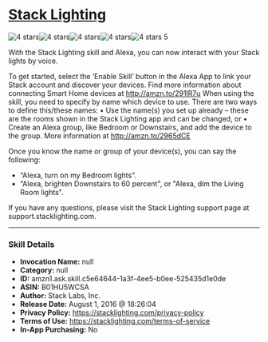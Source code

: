 # [Stack Lighting](http://alexa.amazon.com/#skills/amzn1.ask.skill.c5e64644-1a3f-4ee5-b0ee-525435d1e0de)
![4 stars](../../images/ic_star_black_18dp_1x.png)![4 stars](../../images/ic_star_black_18dp_1x.png)![4 stars](../../images/ic_star_black_18dp_1x.png)![4 stars](../../images/ic_star_black_18dp_1x.png)![4 stars](../../images/ic_star_border_black_18dp_1x.png) 5

With the Stack Lighting skill and Alexa, you can now interact with your Stack lights by voice.

To get started, select the ‘Enable Skill’ button in the Alexa App to link your Stack account and discover your devices. Find more information about connecting Smart Home devices at http://amzn.to/291lR7u
When using the skill, you need to specify by name which device to use. There are two ways to define this/these names:
• Use the name(s) you set up already – these are the rooms shown in the Stack Lighting app and can be changed, or
• Create an Alexa group, like Bedroom or Downstairs, and add the device to the group. More information at http://amzn.to/2965dCE

Once you know the name or group of your device(s), you can say the following: 
* “Alexa, turn on my Bedroom lights”.
* “Alexa, brighten Downstairs to 60 percent", or "Alexa, dim the Living Room lights".

If you have any questions, please visit the Stack Lighting support page at support.stacklighting.com.

***

### Skill Details

* **Invocation Name:** null
* **Category:** null
* **ID:** amzn1.ask.skill.c5e64644-1a3f-4ee5-b0ee-525435d1e0de
* **ASIN:** B01HU5WCSA
* **Author:** Stack Labs, Inc.
* **Release Date:** August 1, 2016 @ 18:26:04
* **Privacy Policy:** https://stacklighting.com/privacy-policy
* **Terms of Use:** https://stacklighting.com/terms-of-service
* **In-App Purchasing:** No

